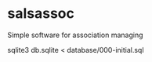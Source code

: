 # salsassoc
Simple software for association managing


sqlite3 db.sqlite < database/000-initial.sql 

